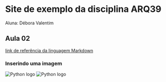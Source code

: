 # Site de exemplo da disciplina ARQ39

Aluna: Débora Valentim

## Aula 02
[link de referência da linguagem Markdown](https://markdown.net.br/)

### Inserindo uma imagem

![Python logo](https://img2.gratispng.com/20180320/fkq/kisspng-angle-text-symbol-brand-other-python-5ab0c09b32b4d1.7494578715215330832077.jpg)
![Python logo](https://i0.wp.com/elias.praciano.com/wp-content/uploads/2016/12/pythonlogo.jpg?resize=660%2C446&ssl=1)

